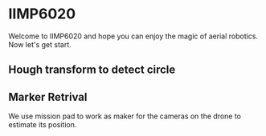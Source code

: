 # IIMP6020
Welcome to IIMP6020 and hope you can enjoy the magic of aerial robotics.
Now let's get start.

## Hough transform to detect circle

## Marker Retrival
We use mission pad to work as maker for the cameras on the drone to estimate its position.